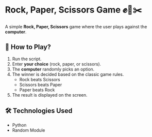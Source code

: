 # Rock, Paper, Scissors Game ✊📄✂️

A simple **Rock, Paper, Scissors** game where the user plays against the **computer**.

## 📌 How to Play?
1. Run the script.
2. Enter **your choice** (rock, paper, or scissors).
3. The **computer** randomly picks an option.
4. The winner is decided based on the classic game rules.
   - Rock beats Scissors
   - Scissors beats Paper
   - Paper beats Rock
5. The result is displayed on the screen.

## 🛠 Technologies Used
- Python
- Random Module

